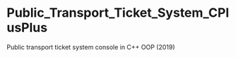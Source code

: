 # Public_Transport_Ticket_System_CPlusPlus
Public transport ticket system console in C++ OOP (2019)
